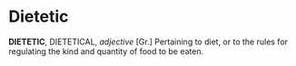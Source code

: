 # Dietetic

**DIETETIC**, DIETETICAL, _adjective_ \[Gr.\] Pertaining to diet, or to the rules for regulating the kind and quantity of food to be eaten.